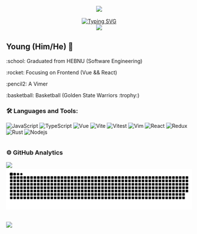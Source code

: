 <div align="center">
  <p align="center"><img src="https://i.imgur.com/A6bWGFl.gif"/></p>
<div align="center">
  <a href="https://git.io/typing-svg"><img src="https://readme-typing-svg.demolab.com?font=Fira+Code&pause=1000&center=true&vCenter=true&random=false&width=500&lines=console.log('Hello+World!');cymYoung" alt="Typing SVG" /></a>
</div>
<img src="https://cdn.jsdelivr.net/gh/sun0225SUN/sun0225SUN/assets/images/coding.gif" /><br>
</div>



## Young (Him/He) 🌻

<p>:school:  Graduated from HEBNU (Software Engineering)</p>
<p>:rocket:  Focusing on Frontend (Vue && React)</p>
<p>:pencil2:  A Vimer</p>
<p>:basketball:  Basketball (Golden State Warriors :trophy:)</p>

### 🛠️ Languages and Tools:

![JavaScript](https://img.shields.io/badge/-JavaScript-9CC5FB?style=flat-square&logo=javascript)
![TypeScript](https://img.shields.io/badge/-TypeScript-9CC5FB?style=flat-square&logo=typescript)
![Vue](https://img.shields.io/badge/-Vue-9CC5FB?style=flat-square&logo=Vue.js)
![Vite](https://img.shields.io/badge/-Vite-9CC5FB?style=flat-square&logo=vite)
![Vitest](https://img.shields.io/badge/-Vitest-9CC5FB?style=flat-square&logo=vitest&logoColor=success)
![Vim](https://img.shields.io/badge/-Vim-9CC5FB?style=flat-square&logo=vim&logoColor=success)
![React](https://img.shields.io/badge/-React-9CC5FB?style=flat-square&logo=react)
![Redux](https://img.shields.io/badge/-Redux-9CC5FB?style=flat-square&logo=Redux&logoColor=FF69B4)
![Rust](https://img.shields.io/badge/-Rust-9CC5FB?style=flat-square&logo=Rust)
![Nodejs](https://img.shields.io/badge/-Nodejs-9CC5FB?style=flat-square&logo=Node.js)

<div style="display: flex;">
  <div style="flex: 1;">
    <h3>
      ⚙️ GitHub Analytics
    </h3>
    <a href="https://github.com/cuiyiming1998">
     <img height="200px;" src="https://github-readme-stats-git-masterrstaa-rickstaa.vercel.app/api/top-langs/?username=cuiyiming1998&layout=compact&langs_count=8&theme=vue"/>
    </a>
  </div>
  <!-- <div style="flex: 1;">
    <h3>
      📚 Streak Stats
    </h3>
    <a href="https://github.com/cuiyiming1998">
     <img height="200px;" src="https://streak-stats.demolab.com?user=cuiyiming1998&theme=vue&date_format=%5BY.%5Dn.j"/>
    </a>
  </div> -->
</div>

<picture>
  <source media="(prefers-color-scheme: dark)" srcset="https://raw.githubusercontent.com/cuiyiming1998/cuiyiming1998/output/github-contribution-grid-snake-dark.svg">
  <source media="(prefers-color-scheme: light)" srcset="https://raw.githubusercontent.com/cuiyiming1998/cuiyiming1998/output/github-contribution-grid-snake.svg">
  <img alt="github contribution grid snake animation" src="https://raw.githubusercontent.com/cuiyiming1998/cuiyiming1998/output/github-contribution-grid-snake.svg">
</picture>

<img style="margin-top: 30px;" src="https://imgur.com/rilHVxA.png"/>
